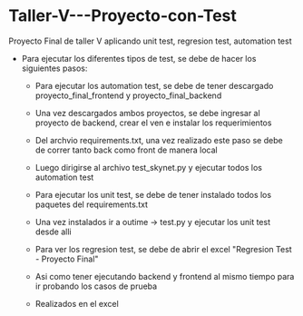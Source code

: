 # Taller-V---Proyecto-con-Test
Proyecto Final de taller V aplicando unit test, regresion test, automation test

- Para ejecutar los diferentes tipos de test, se debe de hacer los siguientes pasos:
    - Para ejecutar los automation test, se debe de tener descargado proyecto_final_frontend y proyecto_final_backend
    - Una vez descargados ambos proyectos, se debe ingresar al proyecto de backend, crear el ven e instalar los requerimientos
    - Del archvio requirements.txt, una vez realizado este paso se debe de correr tanto back como front de manera local
    - Luego dirigirse al archivo test_skynet.py y ejecutar todos los automation test

    - Para ejecutar los unit test, se debe de tener instalado todos los paquetes del requirements.txt
    - Una vez instalados ir a outime -> test.py y ejecutar los unit test desde alli

    - Para ver los regresion test, se debe de abrir el excel "Regresion Test - Proyecto Final" 
    - Asi como tener ejecutando backend y frontend al mismo tiempo para ir probando los casos de prueba
    - Realizados en el excel